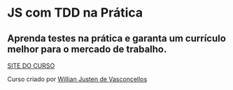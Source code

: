 # JS com TDD na Prática 

## Aprenda testes na prática e garanta um currículo melhor para o mercado de trabalho. 

[SITE DO CURSO](https://www.udemy.com/course/js-com-tdd-na-pratica/)

Curso criado por [Willian Justen de Vasconcellos](https://www.udemy.com/user/willian-justen-de-vasconcellos/)

<br>

